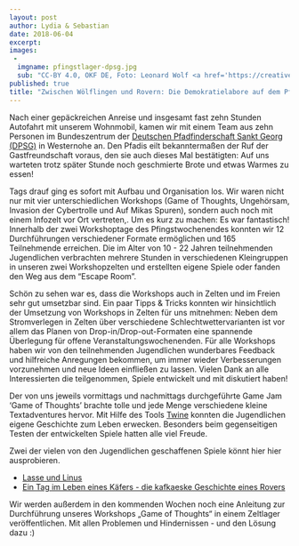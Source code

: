 ```yaml
---
layout: post
author: Lydia & Sebastian
date: 2018-06-04
excerpt: 
images:
 - 
  imgname: pfingstlager-dpsg.jpg
  sub: "CC-BY 4.0, OKF DE, Foto: Leonard Wolf <a href='https://creativecommons.org/licenses/by/4.0/deed.de'</a>"
published: true
title: "Zwischen Wölflingen und Rovern: Die Demokratielabore auf dem Pfingstlager der DPSG"
---
```


Nach einer gepäckreichen Anreise und insgesamt fast zehn Stunden Autofahrt mit unserem Wohnmobil, kamen wir mit einem Team aus zehn Personen im Bundeszentrum der [Deutschen Pfadfinderschaft Sankt Georg (DPSG)](https://dpsg.de/de/startseite.html) in Westernohe an. Den Pfadis eilt bekanntermaßen der Ruf der Gastfreundschaft voraus, den sie auch dieses Mal bestätigten: Auf uns warteten trotz später Stunde noch geschmierte Brote und etwas Warmes zu essen!

Tags drauf ging es sofort mit Aufbau und Organisation los. Wir waren nicht nur mit vier unterschiedlichen Workshops (Game of Thoughts, Ungehörsam, Invasion der Cybertrolle und Auf Mikas Spuren), sondern auch noch mit einem Infozelt vor Ort vertreten,. Um es kurz zu machen: Es war fantastisch! Innerhalb der zwei Workshoptage des Pfingstwochenendes konnten wir 12 Durchführungen verschiedener Formate ermöglichen und 165 Teilnehmende erreichen. Die im Alter von 10 - 22 Jahren teilnehmenden Jugendlichen verbrachten mehrere Stunden in verschiedenen Kleingruppen in unseren zwei Workshopzelten und erstellten eigene Spiele oder fanden den Weg aus dem “Escape Room”. 

Schön zu sehen war es, dass die Workshops auch in Zelten und im Freien sehr gut umsetzbar sind. Ein paar Tipps & Tricks konnten wir hinsichtlich der Umsetzung von Workshops in Zelten für uns mitnehmen: Neben dem Stromverlegen in Zelten über verschiedene Schlechtwettervarianten ist vor allem das Planen von Drop-in/Drop-out-Formaten eine spannende Überlegung für offene Veranstaltungswochenenden. Für alle Workshops haben wir von den teilnehmenden Jugendlichen wunderbares Feedback und hilfreiche Anregungen bekommen, um immer wieder Verbesserungen vorzunehmen und neue Ideen einfließen zu lassen. Vielen Dank an alle Interessierten die teilgenommen, Spiele entwickelt und mit diskutiert haben! 

Der von uns jeweils vormittags und nachmittags durchgeführte Game Jam ‘Game of Thoughts’ brachte tolle und jede Menge verschiedene kleine Textadventures hervor. Mit Hilfe des Tools [Twine](http://www.twinery.org/) konnten die Jugendlichen eigene Geschichte zum Leben erwecken. Besonders beim gegenseitigen Testen der entwickelten Spiele hatten alle viel Freude. 

Zwei der vielen von den Jugendlichen geschaffenen Spiele könnt hier hier ausprobieren.

- [Lasse und Linus](https://cdn.rawgit.com/okfde/demokratielabore/d059e849/workshops/Ergebnisse/DPSG-Pfingstlager/VON%20LINUS%20UND%20LASSE%20STAMM%20SUGAMBRER%2019.05.2018.html) 
- [Ein Tag im Leben eines Käfers - die kafkaeske Geschichte eines Rovers](https://cdn.rawgit.com/okfde/demokratielabore/d059e849/workshops/Ergebnisse/DPSG-Pfingstlager/Ein%20Tag%20im%20Leben%20eines%20K%C3%A4fers.html)

Wir werden außerdem in den kommenden Wochen noch eine Anleitung zur Durchführung unseres Workshops „Game of Thoughts“ in einem Zeltlager veröffentlichen. Mit allen Problemen und Hindernissen - und den Lösung dazu :)
